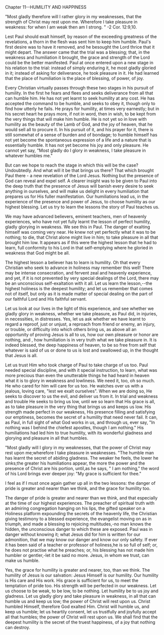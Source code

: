 Chapter 11--HUMILITY AND HAPPINESS

"Most gladly therefore will I rather glory in my weaknesses, that the strength of Christ may rest upon me. Wherefore I take pleasure in weakness: for when I am weak then am I strong. " -2 Cor. 12:9,10.

Lest Paul should exalt himself, by reason of the exceeding greatness of the revelations, a thorn in the flesh was sent him to keep him humble. Paul's first desire was to have it removed, and he besought the Lord thrice that it might depart. The answer came that the trial was a blessing; that, in the weakness and humiliation it brought, the grace and strength of the Lord could be the better manifested. Paul at once entered upon a new stage in his relation to the trial: instead of simply enduring it, he most gladly gloried in it; instead of asking for deliverance, he took pleasure in it. He had learned that the place of humiliation is the place of blessing, of power, of joy.

Every Christian virtually passes through these two stages in his pursuit of humility. In the first he fears and flees and seeks deliverance from all that can humble him. He has not yet learnt to seek humility at any cost. He has accepted the command to be humble, and seeks to obey it, though only to find how utterly he fails. He prays for humility, at times very earnestly; but in his secret heart he prays more, if not in word, then in wish, to be kept from the very things that will make him humble. He is not yet so in love with humility as the beauty of the Lamb of God, and the joy of heaven, that he would sell all to procure it. In his pursuit of it, and his prayer for it, there is still somewhat of a sense of burden and of bondage; to humble himself has not yet become the spontaneous expression of a life and a nature that is essentially humble. It has not yet become his joy and only pleasure. He cannot yet say, "Most gladly do I glory in weakness, I take pleasure in whatever humbles me."

But can we hope to reach the stage in which this will be the case? Undoubtedly. And what will it be that brings us there? That which brought Paul there - a new revelation of the Lord Jesus. Nothing but the presence of God can reveal and expel self. A clearer insight was to be given to Paul into the deep truth that the presence of Jesus will banish every desire to seek anything in ourselves, and will make us delight in every humiliation that prepares us for His fuller manifestation. Our humiliations lead us, in the experience of the presence and power of Jesus, to choose humility as our highest blessing. Let us try to learn the lessons the story of Paul teaches us.

We may have advanced believers, eminent teachers, men of heavenly experiences, who have not yet fully learnt the lesson of perfect humility, gladly glorying in weakness. We see this in Paul. The danger of exalting himself was coming very near. He knew not yet perfectly what it was to be nothing; to die, that Christ alone might live in him; to take pleasure in all that brought him low. It appears as if this were the highest lesson that he had to learn, full conformity to his Lord in that self-emptying where he gloried in weakness that God might be all.

The highest lesson a believer has to learn is humility. Oh that every Christian who seek to advance in holiness may remember this well! There may be intense consecration, and fervent zeal and heavenly experience, and yet, if it is not prevented by very special dealings of the Lord, there may be an unconscious self-exaltation with it all. Let us learn the lesson,--the highest holiness is the deepest humility; and let us remember that comes not of itself, but only as it is made matter of special dealing on the part of our faithful Lord and His faithful servant.

Let us look at our lives in the light of this experience, and see whether we gladly glory in weakness, whether we take pleasure, as Paul did, in injuries, in necessities, in distresses. Yes, let us ask whether we have learnt to regard a reproof, just or unjust, a reproach from friend or enemy, an injury, or trouble, or difficulty into which others bring us, as above all an opportunity of proving Jesus is all to us, how our own pleasure or honor are nothing, and , how humiliation is in very truth what we take pleasure in. It is indeed blessed, the deep happiness of heaven, to be so free from self that whatever is said of us or done to us is lost and swallowed up, in the thought that Jesus is all.

Let us trust Him who took charge of Paul to take charge of us too. Paul needed special discipline, and with it special instruction, to learn, what was more precious than even the unutterable things he had heard in heaven what it is to glory in weakness and lowliness. We need it, too, oh so much. He who cared for him will care for us too. He watches over us with a jealous, loving care, "lest we exalt ourselves". When we are doing so, He seeks to discover to us the evil, and deliver us from it. In trial and weakness and trouble He seeks to bring us low, until we so learn that His grace is all, as to take pleasure in the very thing that brings us and keeps us low. His strength made perfect in our weakness, His presence filling and satisfying our emptiness, becomes the secret of a humility that need never fail. It can, as Paul, in full sight of what God works in us, and through us, ever say, "In nothing was I behind the chiefest apostles, though I am nothing." His humiliations had led him to true humility, with its wonderful gladness and glorying and pleasure in all that humbles.

"Most gladly will I glory in my weaknesses, that the power of Christ may rest upon me;wherefore I take pleasure in weaknesses. "The humble man has learnt the secret of abiding gladness. The weaker he feels, the lower he sinks;the greater his humiliations appear, the more the power and the presence of Christ are his portion, until,as he says, " I am nothing," the word of his Lord brings ever deeper joy: "My grace is sufficient for thee."

I feel as if I must once again gather up all in the two lessons: the danger of pride is greater and nearer than we think, and the grace for humility too.

The danger of pride is greater and nearer than we think, and that especially at the time of our highest experiences. The preacher of spiritual truth with an admiring congregation hanging on his lips, the gifted speaker on a Holiness platform expounding the secrets of the heavenly life, the Christian giving testimony to a blessed experience, the evangelist moving on as in triumph, and made a blessing to rejoicing multitudes,-no man knows the hidden, the unconscious danger to which these are exposed. Paul was in danger without knowing it; what Jesus did for him is written for our admonition, that we may know our danger and know our only safety. If ever it has been said of a teacher or professor of holiness,he is so full of self; or, he does not practise what he preaches; or, his blessing has not made him humbler or gentler,-let it be said no more. Jesus, in whom we trust, can make us humble.

Yes, the grace for humility is greater and nearer, too, than we think. The humility of Jesus is our salvation: Jesus Himself is our humility. Our humility is His care and His work. His grace is sufficient for us, to meet the temptation of pride too. His strength will be perfected in our weakness. Let us choose to be weak, to be low, to be nothing. Let humility be to us joy and gladness. Let us gladly glory and take pleasure in weakness, in all that can humble us and keep us low; the power of Christ will rest upon us. Christ humbled Himself, therefore God exalted Him. Christ will humble us, and keep us humble; let us heartily consent, let us trustfully and joyfully accept all that humbles; the power of Christ will rest upon us. We shall find that the deepest humility is the secret of the truest happiness, of a joy that nothing can destroy.
